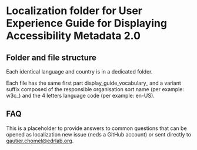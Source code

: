 # Localization folder for User Experience Guide for Displaying Accessibility Metadata 2.0
 
## Folder and file structure
Each identical language and country is in a dedicated folder. 

Each file has the same first part display_guide_vocabulary_ and a variant suffix composed of the responsible organisation sort name (per example: w3c_) and the 4 letters language code  (per example: en-US).  

## FAQ
This is a placeholder to provide answers to common questions that can be opened as localization new issue (neds a GitHub account) or sent directly to gautier.chomel@edrlab.org. 






